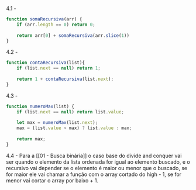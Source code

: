 4.1 - 
```javascript
function somaRecursiva(arr) {
	if (arr.length == 0) return 0;
	
	return arr[0] + somaRecursiva(arr.slice(1))
}
```
4.2 - 
```js
function contaRecursiva(list){
	if (list.next == null) return 1;
	
	return 1 + contaRecursiva(list.next);
}
```
4.3 -
```js
function numeroMax(list) {
	if (list.next == null) return list.value;
	
	let max = numeroMax(list.next);
	max = (list.value > max) ? list.value : max;  
	
	return max;
}
```
4.4 - Para a [[01 - Busca binária]] o caso base do divide and conquer vai ser quando o elemento da lista ordenada for igual ao elemento buscado, e o recursivo vai depender se o elemento é maior ou menor que o buscado, se for maior ele vai chamar a função com o array cortado do high - 1, se for menor vai cortar o array por baixo + 1.
